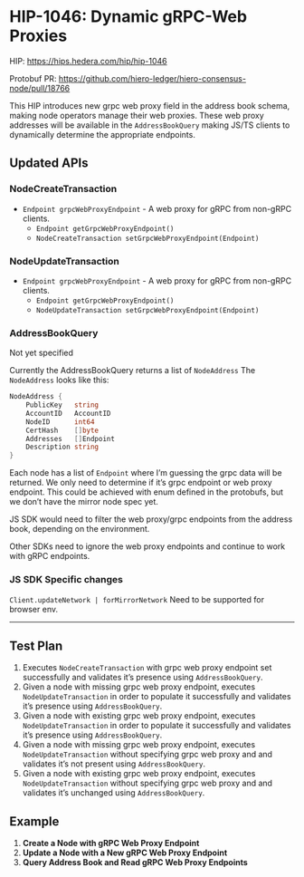 # HIP-1046: Dynamic gRPC-Web Proxies

HIP: https://hips.hedera.com/hip/hip-1046

Protobuf PR: https://github.com/hiero-ledger/hiero-consensus-node/pull/18766

This HIP introduces new grpc web proxy field in the address book schema, making node operators manage their web proxies. These web proxy addresses will be available in the `AddressBookQuery` making JS/TS clients to dynamically determine the appropriate endpoints.

## Updated APIs

### NodeCreateTransaction

- `Endpoint grpcWebProxyEndpoint`  - A web proxy for gRPC from non-gRPC clients.
    - `Endpoint getGrpcWebProxyEndpoint()`
    - `NodeCreateTransaction setGrpcWebProxyEndpoint(Endpoint)`

### NodeUpdateTransaction

- `Endpoint grpcWebProxyEndpoint`  - A web proxy for gRPC from non-gRPC clients.
    - `Endpoint getGrpcWebProxyEndpoint()`
    - `NodeUpdateTransaction setGrpcWebProxyEndpoint(Endpoint)`

### AddressBookQuery

Not yet specified

Currently the AddressBookQuery returns a list of `NodeAddress` The `NodeAddress` looks like this:

```go
NodeAddress {
	PublicKey   string
	AccountID   AccountID
	NodeID      int64
	CertHash    []byte
	Addresses   []Endpoint
	Description string
}
```

Each node has a list of `Endpoint` where I’m guessing the grpc data will be returned. We only need to determine if it’s grpc endpoint or web proxy endpoint. This could be achieved with enum defined in the protobufs, but we don’t have the mirror node spec yet.

JS SDK would need to filter the web proxy/grpc endpoints from the address book, depending on the environment.

Other SDKs need to ignore the web proxy endpoints and continue to work with gRPC endpoints.

### JS SDK Specific changes

`Client.updateNetwork | forMirrorNetwork` Need to be supported for browser env.

---

## Test Plan

1. Executes `NodeCreateTransaction` with grpc web proxy endpoint set successfully and validates it’s presence using `AddressBookQuery`.
2. Given a node with missing grpc web proxy endpoint, executes `NodeUpdateTransaction` in order to populate it successfully and validates it’s presence using `AddressBookQuery`.
3.  Given a node with existing grpc web proxy endpoint, executes `NodeUpdateTransaction` in order to populate it successfully and validates it’s presence using `AddressBookQuery`.
4. Given a node with missing grpc web proxy endpoint, executes `NodeUpdateTransaction` without specifying grpc web proxy and and validates it’s not present using `AddressBookQuery`.
5. Given a node with existing grpc web proxy endpoint, executes `NodeUpdateTransaction` without specifying grpc web proxy and and validates it’s unchanged using `AddressBookQuery`.

## Example

1. **Create a Node with gRPC Web Proxy Endpoint**
2. **Update a Node with a New gRPC Web Proxy Endpoint**
3. **Query Address Book and Read gRPC Web Proxy Endpoints**